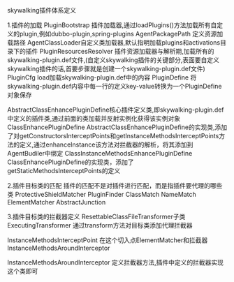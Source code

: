 skywalking插件体系定义

1.插件的加载
PluginBootstrap 插件加载器,通过loadPlugins()方法加载所有自定义的plugin,例如dubbo-plugin,spring-plugins
AgentPackagePath 定义资源加载路径
AgentClassLoader自定义类加载器,默认指明加载plugins和activations目录下的插件
PluginResourcesResolver 插件资源加载器与解析期,加载所有的skywalking-plugin.def文件,(自定义skywalking插件的关键部分,表面要自定义skywalking插件的话,首要步骤就是创建一个skywalking-plugin.def文件)
PluginCfg load加载skywalking-plugin.def中的内容
PluginDefine 将skywalking-plugin.def内容中每一行的定义key-value转换为一个PluginDefine对象保存

AbstractClassEnhancePluginDefine核心插件定义类,即skywalking-plugin.def中定义的插件类,通过前面的类加载并反射实例化获得该实例对象
ClassEnhancePluginDefine  AbstractClassEnhancePluginDefine的实现类,添加了对getConstructorsInterceptPoints和getInstanceMethodsInterceptPoints方法的定义,通过enhanceInstance该方法对拦截器的解析，将其添加到AgentBudiler中绑定
ClassInstanceMethodsEnhancePluginDefine ClassEnhancePluginDefine的实现类，添加了getStaticMethodsInterceptPoints的定义

2.插件目标类的匹配
插件的匹配不是对插件进行匹配，而是指插件要代理的哪些类
ProtectiveShieldMatcher
PluginFinder 
ClassMatch 
NameMatch
ElementMatcher
AbstractJunction

3.插件目标类的拦截器定义
ResettableClassFileTransformer子类ExecutingTransformer  通过transform方法对目标类添加代理拦截器

InstanceMethodsInterceptPoint 在这个切入点ElementMatcher和拦截器InstanceMethodsAroundInterceptor

InstanceMethodsAroundInterceptor 定义拦截器方法,插件中定义的拦截器实现这个类即可




